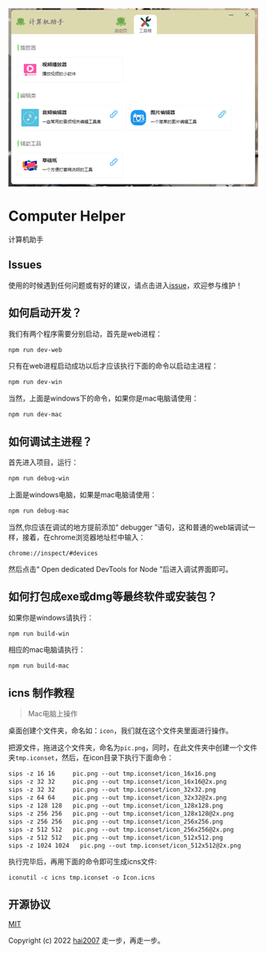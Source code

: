 <img src='./review.png' />

# Computer Helper
计算机助手

## Issues
使用的时候遇到任何问题或有好的建议，请点击进入[issue](https://github.com/hai2007/computer-helper/issues)，欢迎参与维护！

## 如何启动开发？

我们有两个程序需要分别启动，首先是web进程：

```bash
npm run dev-web
```

只有在web进程启动成功以后才应该执行下面的命令以启动主进程：

```bash
npm run dev-win
```

当然，上面是windows下的命令，如果你是mac电脑请使用：

```bash
npm run dev-mac
```

## 如何调试主进程？

首先进入项目，运行：

```bash
npm run debug-win
```

上面是windows电脑，如果是mac电脑请使用：

```bash
npm run debug-mac
```

当然,你应该在调试的地方提前添加“ debugger ”语句，这和普通的web端调试一样，接着，在chrome浏览器地址栏中输入：

```
chrome://inspect/#devices
```

然后点击“ Open dedicated DevTools for Node ”后进入调试界面即可。

## 如何打包成exe或dmg等最终软件或安装包？

如果你是windows请执行：

```bash
npm run build-win
```

相应的mac电脑请执行：

```bash
npm run build-mac
```

## icns 制作教程

> Mac电脑上操作

桌面创建个文件夹，命名如：```icon```，我们就在这个文件夹里面进行操作。

把源文件，拖进这个文件夹，命名为```pic.png```，同时，在此文件夹中创建一个文件夹```tmp.iconset```，然后，在icon目录下执行下面命令：

```
sips -z 16 16     pic.png --out tmp.iconset/icon_16x16.png
sips -z 32 32     pic.png --out tmp.iconset/icon_16x16@2x.png
sips -z 32 32     pic.png --out tmp.iconset/icon_32x32.png
sips -z 64 64     pic.png --out tmp.iconset/icon_32x32@2x.png
sips -z 128 128   pic.png --out tmp.iconset/icon_128x128.png
sips -z 256 256   pic.png --out tmp.iconset/icon_128x128@2x.png
sips -z 256 256   pic.png --out tmp.iconset/icon_256x256.png
sips -z 512 512   pic.png --out tmp.iconset/icon_256x256@2x.png
sips -z 512 512   pic.png --out tmp.iconset/icon_512x512.png
sips -z 1024 1024   pic.png --out tmp.iconset/icon_512x512@2x.png
```

执行完毕后，再用下面的命令即可生成icns文件:

```
iconutil -c icns tmp.iconset -o Icon.icns
```

开源协议
---------------------------------------
[MIT](https://github.com/hai2007/computer-helper/blob/master/LICENSE)

Copyright (c) 2022 [hai2007](https://hai2007.github.io/SweetHome/) 走一步，再走一步。

